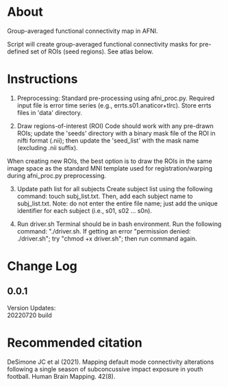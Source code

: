 # About
Group-averaged functional connectivity map in AFNI.

Script will create group-averaged functional connectivity masks for pre-defined set of ROIs (seed regions). See atlas below.

# Instructions
1. Preprocessing:
Standard pre-processing using afni_proc.py. Required input file is error time series (e.g., errts.s01.anaticor+tlrc). Store errts files in 'data' directory.

2. Draw regions-of-interest (ROI)
Code should work with any pre-drawn ROIs; update the 'seeds' directory with a binary mask file of the ROI in nifti format (.nii); then update the 'seed_list' with the mask name (excluding .nii suffix).

When creating new ROIs, the best option is to draw the ROIs in the same image space as the standard MNI template used for registration/warping during afni_proc.py preprocessing.

3. Update path list for all subjects
Create subject list using the following command: touch subj_list.txt. Then, add each subject name to subj_list.txt. Note: do not enter the entire file name; just add the unique identifier for each subject (i.e., s01, s02 ... s0n).

4. Run driver.sh
Terminal should be in bash environment. Run the following command: "./driver.sh. If getting an error "permission denied: ./driver.sh"; try "chmod +x driver.sh"; then run command again. 











Change Log
==========
0.0.1
------------------
Version Updates: <br/>
20220720 build <br/>

# Recommended citation
DeSimone JC et al (2021). Mapping default mode connectivity alterations following a single season of subconcussive impact exposure in youth football. Human Brain Mapping. 42(8).
